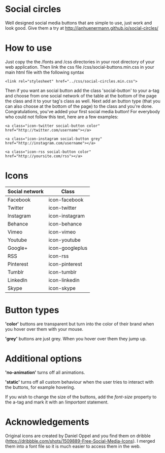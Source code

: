 Social circles
==============

Well designed social media buttons that are simple to use, just work and look good. Give them a try at http://janhuenermann.github.io/social-circles/

How to use
==============
Just copy the the /fonts and /css directories in your root directory of your web application. Then link the css file /css/social-buttons.min.css in your main html file with the following syntax
```
<link rel="stylesheet" href="../css/social-circles.min.css">
```

Then if you want an social button add the class 'social-button' to your a-tag and choose from one social network of the table at the bottom of the page the class and it to your tag's class as well. Next add an button type (that you can also choose at the bottom of the page) to the class and you're done. Congratulations, you've added your first social media button!
For everybody who could not follow this text, here are a few examples:
```
<a class="icon-twitter social-button color" href="http://twitter.com/username"></a>
```
```
<a class="icon-instagram social-button grey" href="http://instagram.com/username"></a>
```
```
<a class="icon-rss social-button color" href="http://yoursite.com/rss"></a>
```

# Icons

Social network | Class
------------- | -------------
Facebook | icon-facebook
Twitter | icon-twitter
Instagram | icon-instagram
Behance | icon-behance
Vimeo | icon-vimeo
Youtube | icon-youtube
Google+ | icon-googleplus
RSS | icon-rss
Pinterest | icon-pinterest
Tumblr | icon-tumblr
LinkedIn | icon-linkedin
Skype | icon-skype

# Button types
**'color'** buttons are transparent but turn into the color of their brand when you hover over them with your mouse.

**'grey'** buttons are just grey. When you hover over them they jump up.

# Additional options
**'no-animation'** turns off all animations.

**'static'** turns off all custom behaviour when the user tries to interact with the buttons, for example hovering.

If you wish to change the size of the buttons, add the *font-size* property to the a-tag and mark it with an *!important* statement.

Acknowledgements
==============
Original icons are created by Daniel Oppel and you find them on dribble  (https://dribbble.com/shots/1509889-Free-Social-Media-Icons). I merged them into a font file so it is much easier to access them in the web.
